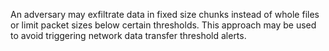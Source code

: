 An adversary may exfiltrate data in fixed size chunks instead of whole files or limit packet sizes below certain thresholds. This approach may be used to avoid triggering network data transfer threshold alerts.